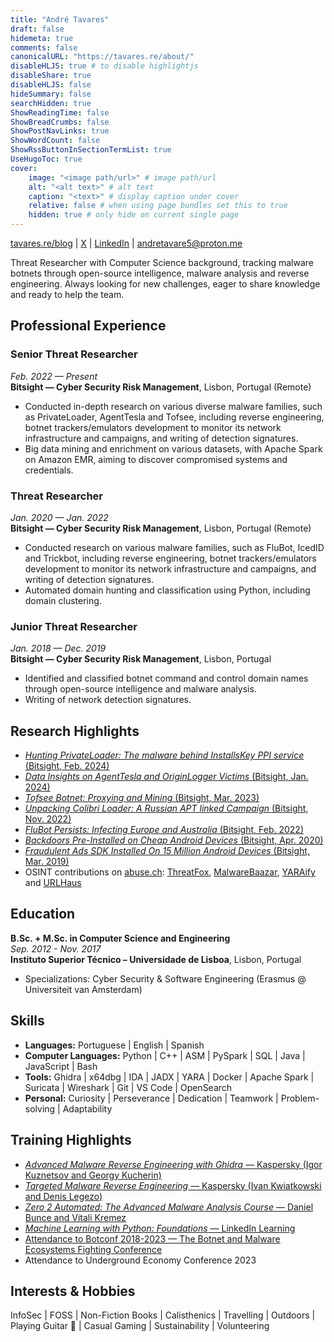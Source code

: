 ```yaml
---
title: "André Tavares"
draft: false
hidemeta: true
comments: false
canonicalURL: "https://tavares.re/about/"
disableHLJS: true # to disable highlightjs
disableShare: true
disableHLJS: false
hideSummary: false
searchHidden: true
ShowReadingTime: false
ShowBreadCrumbs: false
ShowPostNavLinks: true
ShowWordCount: false
ShowRssButtonInSectionTermList: true
UseHugoToc: true
cover:
    image: "<image path/url>" # image path/url
    alt: "<alt text>" # alt text
    caption: "<text>" # display caption under cover
    relative: false # when using page bundles set this to true
    hidden: true # only hide on current single page
---
```


[tavares.re/blog](https://tavares.re/) | [X](https://x.com/andretavare5) | [LinkedIn](https://www.linkedin.com/in/andretavare5) | andretavare5@proton.me

Threat Researcher with Computer Science background, tracking malware botnets through open-source intelligence, malware analysis and reverse engineering. Always looking for new challenges, eager to share knowledge and ready to help the team.

## Professional Experience

### Senior Threat Researcher  
*Feb. 2022 — Present*  
**Bitsight — Cyber Security Risk Management**, Lisbon, Portugal (Remote)

- Conducted in-depth research on various diverse malware families, such as PrivateLoader, AgentTesla and Tofsee, including reverse engineering, botnet trackers/emulators development to monitor its network infrastructure and campaigns, and writing of detection signatures.
- Big data mining and enrichment on various datasets, with Apache Spark on Amazon EMR, aiming to discover compromised systems and credentials.

### Threat Researcher  
*Jan. 2020 — Jan. 2022*  
**Bitsight — Cyber Security Risk Management**, Lisbon, Portugal (Remote)

- Conducted research on various malware families, such as FluBot, IcedID and Trickbot, including reverse engineering, botnet trackers/emulators development to monitor its network infrastructure and campaigns, and writing of detection signatures.
- Automated domain hunting and classification using Python, including domain clustering.

### Junior Threat Researcher  
*Jan. 2018 — Dec. 2019*  
**Bitsight — Cyber Security Risk Management**, Lisbon, Portugal

- Identified and classified botnet command and control domain names through open-source intelligence and malware analysis.
- Writing of network detection signatures.

## Research Highlights

- [*Hunting PrivateLoader: The malware behind InstallsKey PPI service* (Bitsight, Feb. 2024)](https://www.bitsight.com/blog/hunting-privateloader-malware-behind-installskey-ppi-service)
- [*Data Insights on AgentTesla and OriginLogger Victims* (Bitsight, Jan. 2024)](https://www.bitsight.com/blog/data-insights-agenttesla-and-originlogger-victims)
- [*Tofsee Botnet: Proxying and Mining* (Bitsight, Mar. 2023)](https://www.bitsight.com/blog/tofsee-botnet-proxying-and-mining)
- [*Unpacking Colibri Loader: A Russian APT linked Campaign* (Bitsight, Nov. 2022)](https://www.bitsight.com/blog/unpacking-colibri-loader-russian-apt-linked-campaign)
- [*FluBot Persists: Infecting Europe and Australia* (Bitsight, Feb. 2022)](https://www.bitsight.com/blog/flubot-malware-persists-most-prevalent-germany-and-spain)
- [*Backdoors Pre-Installed on Cheap Android Devices* (Bitsight, Apr. 2020)](https://www.bitsight.com/blog/pre-installed-android-threats-data-insights)
- [*Fraudulent Ads SDK Installed On 15 Million Android Devices* (Bitsight, Mar. 2019)](https://tavares.re/fraudulent-ads-sdk-installed-on-15-million-android-devices/)
- OSINT contributions on [abuse.ch](https://abuse.ch/): [ThreatFox](https://threatfox.abuse.ch/user/22597/), [MalwareBaazar](https://bazaar.abuse.ch/user/1024/), [YARAify](https://yaraify.abuse.ch/user/6993/) and [URLHaus](https://urlhaus.abuse.ch/user/2726/)

## Education

**B.Sc. + M.Sc. in Computer Science and Engineering**  
*Sep. 2012 - Nov. 2017*  
**Instituto Superior Técnico – Universidade de Lisboa**, Lisbon, Portugal

- Specializations: Cyber Security & Software Engineering (Erasmus @ Universiteit van Amsterdam)

## Skills

- **Languages:** Portuguese | English | Spanish
- **Computer Languages:** Python | C++ | ASM | PySpark | SQL | Java | JavaScript | Bash
- **Tools:** Ghidra | x64dbg | IDA | JADX | YARA | Docker | Apache Spark | Suricata | Wireshark | Git | VS Code | OpenSearch
- **Personal:** Curiosity | Perseverance | Dedication | Teamwork | Problem-solving | Adaptability

## Training Highlights

- [*Advanced Malware Reverse Engineering with Ghidra* — Kaspersky (Igor Kuznetsov and Georgy Kucherin)](https://kaspersky-xtraining.com/course/advanced-malware-reverse-engineering-with-ghidra)
- [*Targeted Malware Reverse Engineering* — Kaspersky (Ivan Kwiatkowski and Denis Legezo)](https://kaspersky-xtraining.com/course/targeted-malware-reverse-engineering)
- [*Zero 2 Automated: The Advanced Malware Analysis Course* — Daniel Bunce and Vitali Kremez](https://courses.zero2auto.com/adv-malware-analysis-course)
- [*Machine Learning with Python: Foundations* — LinkedIn Learning](https://www.linkedin.com/learning/certificates/b5271897a5c4849067a2e03cc8d8e194812377247e77a7417d33c19d17998dd1)
- [Attendance to Botconf 2018-2023 — The Botnet and Malware Ecosystems Fighting Conference](https://www.botconf.eu/)
- Attendance to Underground Economy Conference 2023

## Interests & Hobbies

InfoSec | FOSS | Non-Fiction Books | Calisthenics | Travelling | Outdoors | Playing Guitar 🤘 | Casual Gaming | Sustainability | Volunteering
